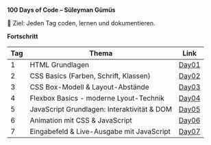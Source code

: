 **100 Days of Code – Süleyman Gümüs** 

🎯 Ziel: Jeden Tag coden, lernen und dokumentieren.

**Fortschritt**

| Tag | Thema            | Link            |
|-----|------------------|-----------------|
| 1   | HTML Grundlagen  | [Day01](./Day01)|
| 2   | CSS Basics (Farben, Schrift, Klassen) | [Day02](./Day02) |
| 3   | CSS Box-Modell & Layout-Abstände | [Day03](./Day03) |
| 4   | Flexbox Basics - moderne Lyout-Technik | [Day04](./Day04/) |
| 5   | JavaScript Grundlagen: Interaktivität & DOM | [Day05](./Day05/) |
| 6   | Animation mit CSS & JavaScript | [Day06](./Day06/) |
| 7   | Eingabefeld & Live-Ausgabe mit JavaScript | [Day07](./Day07/) |
